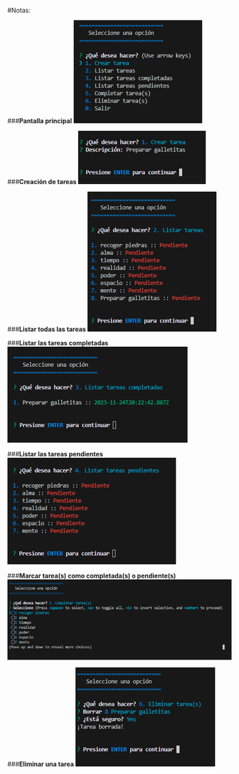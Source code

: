 #Notas:

###**Pantalla principal** 
![Alt text](image.png)


###**Creación de tareas**
![Alt text](image-2.png)

###**Listar todas las tareas**
![Alt text](image-3.png)

###**Listar las tareas completadas**
![Alt text](image-4.png)

###**Listar las tareas pendientes**
![Alt text](image-5.png)

###**Marcar tarea(s) como completada(s) o pendiente(s)**
![Alt text](image-6.png)

###**Eliminar una tarea**
![Alt text](image-7.png)


